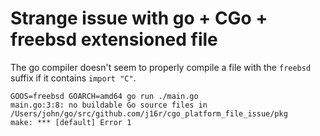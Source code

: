 # Strange issue with go + CGo + freebsd extensioned file

The go compiler doesn't seem to properly compile a file with the `freebsd`
suffix if it contains `import "C"`.

```
GOOS=freebsd GOARCH=amd64 go run ./main.go
main.go:3:8: no buildable Go source files in /Users/john/go/src/github.com/j16r/cgo_platform_file_issue/pkg
make: *** [default] Error 1
```
